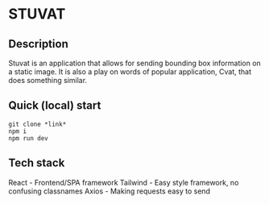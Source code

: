 # STUVAT

## Description

Stuvat is an application that allows for sending bounding box information on a static image. It is also a play on words of popular application, Cvat, that does something similar.

## Quick (local) start

```
git clone *link*
npm i
npm run dev
```

## Tech stack

React - Frontend/SPA framework
Tailwind - Easy style framework, no confusing classnames
Axios - Making requests easy to send

